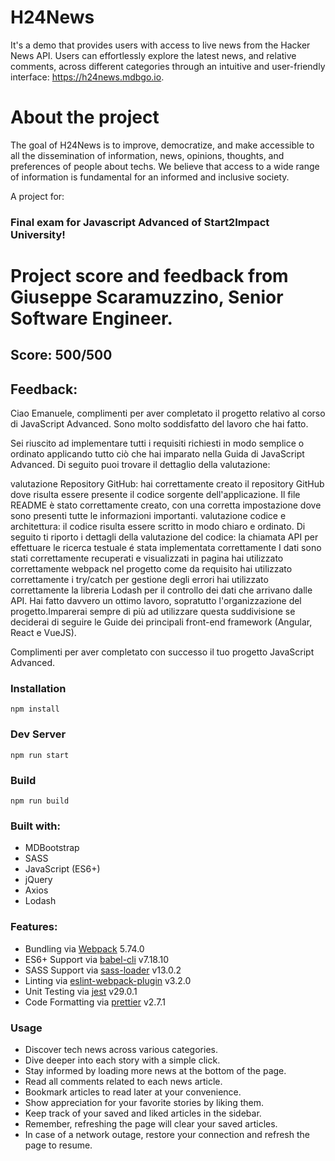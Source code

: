 # H24News

It's a demo that provides users with access to live news from the Hacker News API. Users can effortlessly explore the latest news, and relative comments, across different categories through an intuitive and user-friendly interface: https://h24news.mdbgo.io.

# About the project 
The goal of H24News is to improve, democratize, and make accessible to all the dissemination of information, news, opinions, thoughts, and preferences of people about techs. We believe that access to a wide range of information is fundamental for an informed and inclusive society.

A project for:
### Final exam for Javascript Advanced of Start2Impact University!
# Project score and feedback from  Giuseppe Scaramuzzino, Senior Software Engineer.
## Score: 500/500
## Feedback:
Ciao Emanuele, complimenti per aver completato il progetto relativo al corso di JavaScript Advanced. Sono molto soddisfatto del lavoro che hai fatto.

Sei riuscito ad implementare tutti i requisiti richiesti in modo semplice o ordinato applicando tutto ciò che hai imparato nella Guida di JavaScript Advanced. Di seguito puoi trovare il dettaglio della valutazione:

valutazione Repository GitHub: hai correttamente creato il repository GitHub dove risulta essere presente il codice sorgente dell'applicazione. Il file README è stato correttamente creato, con una corretta impostazione dove sono presenti tutte le informazioni importanti.
valutazione codice e architettura: il codice risulta essere scritto in modo chiaro e ordinato. Di seguito ti riporto i dettagli della valutazione del codice:
la chiamata API per effettuare le ricerca testuale é stata implementata correttamente
I dati sono stati correttamente recuperati e visualizzati in pagina
hai utilizzato correttamente webpack nel progetto come da requisito
hai utilizzato correttamente i try/catch per gestione degli errori
hai utilizzato correttamente la libreria Lodash per il controllo dei dati che arrivano dalle API.
Hai fatto davvero un ottimo lavoro, sopratutto l'organizzazione del progetto.Imparerai sempre di più ad utilizzare questa suddivisione se deciderai di seguire le Guide dei principali front-end framework (Angular, React e VueJS).

Complimenti per aver completato con successo il tuo progetto JavaScript Advanced.

### Installation
```
npm install
```
### Dev Server
```
npm run start
```
### Build
```
npm run build
```
### Built with:

* MDBootstrap
* SASS
* JavaScript (ES6+)
* jQuery
* Axios
* Lodash

### Features:

* Bundling via [Webpack](https://github.com/webpack/webpack) 5.74.0
* ES6+ Support via [babel-cli](https://github.com/babel/babel) v7.18.10
* SASS Support via [sass-loader](https://github.com/webpack-contrib/sass-loader) v13.0.2
* Linting via [eslint-webpack-plugin](https://github.com/webpack-contrib/eslint-webpack-plugin) v3.2.0
* Unit Testing via [jest](https://github.com/facebook/jest) v29.0.1
* Code Formatting via [prettier](https://github.com/prettier/prettier) v2.7.1

### Usage

* Discover tech news across various categories.
* Dive deeper into each story with a simple click.
* Stay informed by loading more news at the bottom of the page.
* Read all comments related to each news article.
* Bookmark articles to read later at your convenience.
* Show appreciation for your favorite stories by liking them.
* Keep track of your saved and liked articles in the sidebar. 
* Remember, refreshing the page will clear your saved articles.
* In case of a network outage, restore your connection and refresh the page to resume.
